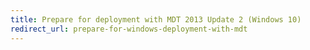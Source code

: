 ```yaml
---
title: Prepare for deployment with MDT 2013 Update 2 (Windows 10)
redirect_url: prepare-for-windows-deployment-with-mdt
---
```

